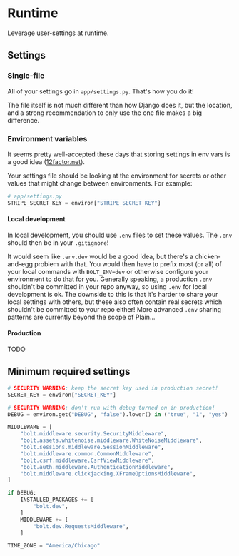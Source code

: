 # Runtime

Leverage user-settings at runtime.

## Settings

### Single-file

All of your settings go in `app/settings.py`.
That's how you do it!

The file itself is not much different than how Django does it,
but the location,
and a strong recommendation to only use the one file makes a big difference.

### Environment variables

It seems pretty well-accepted these days that storing settings in env vars is a good idea ([12factor.net](https://12factor.net/config)).

Your settings file should be looking at the environment for secrets or other values that might change between environments. For example:

```python
# app/settings.py
STRIPE_SECRET_KEY = environ["STRIPE_SECRET_KEY"]
```

#### Local development

In local development,
you should use `.env` files to set these values.
The `.env` should then be in your `.gitignore`!

It would seem like `.env.dev` would be a good idea,
but there's a chicken-and-egg problem with that.
You would then have to prefix most (or all) of your local commands with `BOLT_ENV=dev` or otherwise configure your environment to do that for you.
Generally speaking,
a production `.env` shouldn't be committed in your repo anyway,
so using `.env` for local development is ok.
The downside to this is that it's harder to share your local settings with others,
but these also often contain real secrets which shouldn't be committed to your repo either!
More advanced `.env` sharing patterns are currently beyond the scope of Plain...

#### Production

TODO

## Minimum required settings

```python
# SECURITY WARNING: keep the secret key used in production secret!
SECRET_KEY = environ["SECRET_KEY"]

# SECURITY WARNING: don't run with debug turned on in production!
DEBUG = environ.get("DEBUG", "false").lower() in ("true", "1", "yes")

MIDDLEWARE = [
    "bolt.middleware.security.SecurityMiddleware",
    "bolt.assets.whitenoise.middleware.WhiteNoiseMiddleware",
    "bolt.sessions.middleware.SessionMiddleware",
    "bolt.middleware.common.CommonMiddleware",
    "bolt.csrf.middleware.CsrfViewMiddleware",
    "bolt.auth.middleware.AuthenticationMiddleware",
    "bolt.middleware.clickjacking.XFrameOptionsMiddleware",
]

if DEBUG:
    INSTALLED_PACKAGES += [
        "bolt.dev",
    ]
    MIDDLEWARE += [
        "bolt.dev.RequestsMiddleware",
    ]

TIME_ZONE = "America/Chicago"
```

